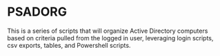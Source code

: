 # PSADORG

This is a series of scripts that will organize Active Directory computers based on criteria pulled from the logged in user, leveraging login scripts, csv exports, tables, and Powershell scripts.
